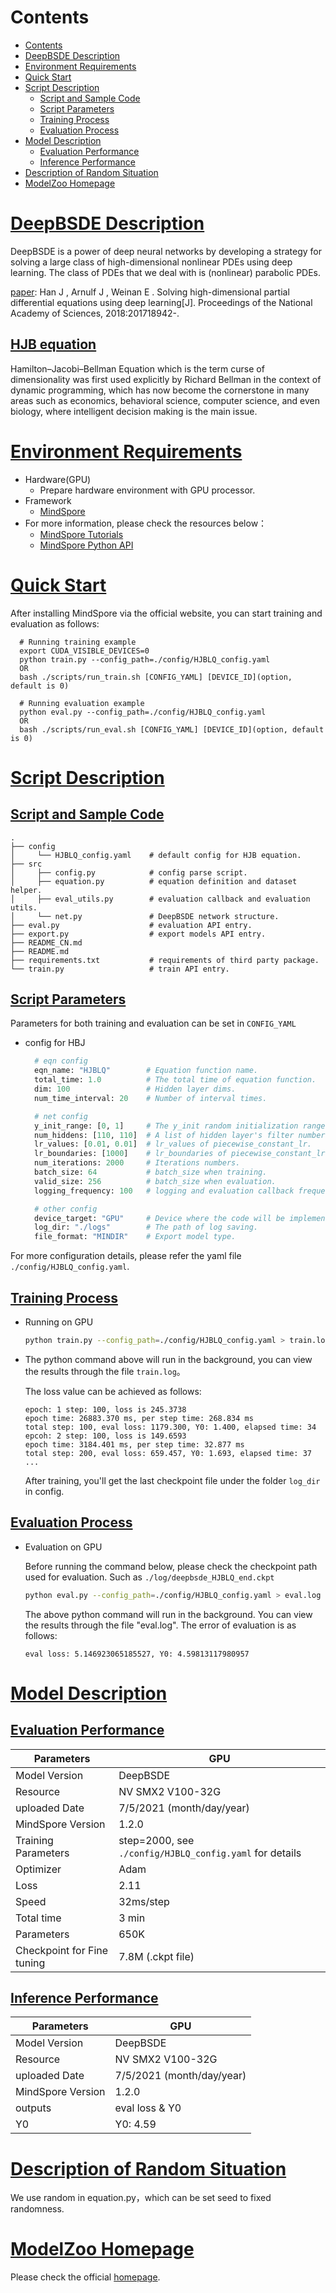 ﻿# Contents

- [Contents](#contents)
- [DeepBSDE Description](#DeepBSDE-description)
- [Environment Requirements](#environment-requirements)
- [Quick Start](#quick-start)
- [Script Description](#script-description)
    - [Script and Sample Code](#script-and-sample-code)
    - [Script Parameters](#script-parameters)
    - [Training Process](#training-process)
    - [Evaluation Process](#evaluation-process)
- [Model Description](#Model-Description)
    - [Evaluation Performance](#Evaluation-Performance)
    - [Inference Performance](#Inference-Performance)
- [Description of Random Situation](#description-of-random-situation)
- [ModelZoo Homepage](#modelzoo-homepage)

# [DeepBSDE Description](#contents)

DeepBSDE is a power of deep neural networks by developing a strategy for solving a large class of high-dimensional nonlinear PDEs using deep learning. The class of PDEs that we deal with is (nonlinear) parabolic PDEs.

[paper](https:#www.pnas.org/content/115/34/8505): Han J , Arnulf J , Weinan E . Solving high-dimensional partial differential equations using deep learning[J]. Proceedings of the National Academy of Sciences, 2018:201718942-.

## [HJB equation](#Contents)

Hamilton–Jacobi–Bellman Equation which is the term curse of dimensionality was first used explicitly by Richard Bellman in the context of dynamic programming, which has now become the cornerstone in many areas such as economics, behavioral science, computer science, and even biology, where intelligent decision making is the main issue.

# [Environment Requirements](#contents)

- Hardware(GPU)
    - Prepare hardware environment with GPU processor.
- Framework
    - [MindSpore](https:#www.mindspore.cn/install/en)
- For more information, please check the resources below：
    - [MindSpore Tutorials](https:#www.mindspore.cn/tutorial/training/en/master/index.html)
    - [MindSpore Python API](https:#www.mindspore.cn/doc/api_python/en/master/index.html)

# [Quick Start](#contents)

After installing MindSpore via the official website, you can start training and evaluation as follows:

```shell
  # Running training example
  export CUDA_VISIBLE_DEVICES=0
  python train.py --config_path=./config/HJBLQ_config.yaml
  OR
  bash ./scripts/run_train.sh [CONFIG_YAML] [DEVICE_ID](option, default is 0)

  # Running evaluation example
  python eval.py --config_path=./config/HJBLQ_config.yaml
  OR
  bash ./scripts/run_eval.sh [CONFIG_YAML] [DEVICE_ID](option, default is 0)
```

# [Script Description](#contents)

## [Script and Sample Code](#contents)

```text
.
├── config
│     └── HJBLQ_config.yaml    # default config for HJB equation.
├── src
│     ├── config.py            # config parse script.
│     ├── equation.py          # equation definition and dataset helper.
│     ├── eval_utils.py        # evaluation callback and evaluation utils.
│     └── net.py               # DeepBSDE network structure.
├── eval.py                    # evaluation API entry.
├── export.py                  # export models API entry.
├── README_CN.md
├── README.md
├── requirements.txt           # requirements of third party package.
└── train.py                   # train API entry.
```

## [Script Parameters](#contents)

Parameters for both training and evaluation can be set in `CONFIG_YAML`

- config for HBJ

  ```python
    # eqn config
    eqn_name: "HJBLQ"        # Equation function name.
    total_time: 1.0          # The total time of equation function.
    dim: 100                 # Hidden layer dims.
    num_time_interval: 20    # Number of interval times.

    # net config
    y_init_range: [0, 1]     # The y_init random initialization range.
    num_hiddens: [110, 110]  # A list of hidden layer's filter number.
    lr_values: [0.01, 0.01]  # lr_values of piecewise_constant_lr.
    lr_boundaries: [1000]    # lr_boundaries of piecewise_constant_lr.
    num_iterations: 2000     # Iterations numbers.
    batch_size: 64           # batch_size when training.
    valid_size: 256          # batch_size when evaluation.
    logging_frequency: 100   # logging and evaluation callback frequency.

    # other config
    device_target: "GPU"     # Device where the code will be implemented. Optional values is GPU.
    log_dir: "./logs"        # The path of log saving.
    file_format: "MINDIR"    # Export model type.
  ```

For more configuration details, please refer the yaml file `./config/HJBLQ_config.yaml`.

## [Training Process](#contents)

- Running on GPU

  ```bash
  python train.py --config_path=./config/HJBLQ_config.yaml > train.log 2>&1 &
  ```

- The python command above will run in the background, you can view the results through the file `train.log`。

  The loss value can be achieved as follows:

  ```log
  epoch: 1 step: 100, loss is 245.3738
  epoch time: 26883.370 ms, per step time: 268.834 ms
  total step: 100, eval loss: 1179.300, Y0: 1.400, elapsed time: 34
  epcoh: 2 step: 100, loss is 149.6593
  epoch time: 3184.401 ms, per step time: 32.877 ms
  total step: 200, eval loss: 659.457, Y0: 1.693, elapsed time: 37
  ...
  ```

  After training, you'll get the last checkpoint file under the folder `log_dir` in config.

## [Evaluation Process](#contents)

- Evaluation on GPU

  Before running the command below, please check the checkpoint path used for evaluation. Such as `./log/deepbsde_HJBLQ_end.ckpt`

  ```bash
  python eval.py --config_path=./config/HJBLQ_config.yaml > eval.log  2>&1 &
  ```

  The above python command will run in the background. You can view the results through the file "eval.log". The error of evaluation is as follows:

  ```log
  eval loss: 5.146923065185527, Y0: 4.59813117980957
  ```

# [Model Description](#contents)

## [Evaluation Performance](#contents)

| Parameters                 | GPU                                                          |
| -------------------------- | ------------------------------------------------------------ |
| Model Version              | DeepBSDE                                          |
| Resource                   | NV SMX2 V100-32G                                            |
| uploaded Date              | 7/5/2021 (month/day/year)                                   |
| MindSpore Version          | 1.2.0                                                        | |
| Training Parameters        | step=2000, see `./config/HJBLQ_config.yaml` for details       |
| Optimizer                  | Adam                                                         | |
| Loss                       | 2.11                                                   |
| Speed                      | 32ms/step                                                   |
| Total time                 | 3 min                                                 |
| Parameters                 | 650K                                                          |
| Checkpoint for Fine tuning | 7.8M (.ckpt file)                                            |

## [Inference Performance](#contents)

| Parameters        | GPU                                          |
| ----------------- | -------------------------------------------- |
| Model Version     | DeepBSDE                                     |
| Resource          | NV SMX2 V100-32G                            |
| uploaded Date     | 7/5/2021 (month/day/year)                   |
| MindSpore Version | 1.2.0                                        |
| outputs           | eval loss & Y0                               |
| Y0                | Y0: 4.59                                      |

# [Description of Random Situation](#contents)

We use random in equation.py，which can be set seed to fixed randomness.

# [ModelZoo Homepage](#contents)

 Please check the official [homepage](https:#gitee.com/mindspore/models).  
